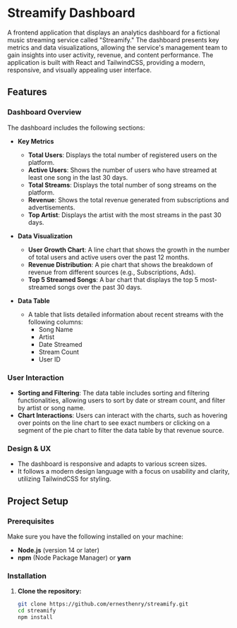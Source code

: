 # Streamify Dashboard

A frontend application that displays an analytics dashboard for a fictional music streaming service called "Streamify." The dashboard presents key metrics and data visualizations, allowing the service's management team to gain insights into user activity, revenue, and content performance. The application is built with React and TailwindCSS, providing a modern, responsive, and visually appealing user interface.

## Features

### Dashboard Overview
The dashboard includes the following sections:

- **Key Metrics**
  - **Total Users**: Displays the total number of registered users on the platform.
  - **Active Users**: Shows the number of users who have streamed at least one song in the last 30 days.
  - **Total Streams**: Displays the total number of song streams on the platform.
  - **Revenue**: Shows the total revenue generated from subscriptions and advertisements.
  - **Top Artist**: Displays the artist with the most streams in the past 30 days.

- **Data Visualization**
  - **User Growth Chart**: A line chart that shows the growth in the number of total users and active users over the past 12 months.
  - **Revenue Distribution**: A pie chart that shows the breakdown of revenue from different sources (e.g., Subscriptions, Ads).
  - **Top 5 Streamed Songs**: A bar chart that displays the top 5 most-streamed songs over the past 30 days.

- **Data Table**
  - A table that lists detailed information about recent streams with the following columns:
    - Song Name
    - Artist
    - Date Streamed
    - Stream Count
    - User ID

### User Interaction
- **Sorting and Filtering**: The data table includes sorting and filtering functionalities, allowing users to sort by date or stream count, and filter by artist or song name.
- **Chart Interactions**: Users can interact with the charts, such as hovering over points on the line chart to see exact numbers or clicking on a segment of the pie chart to filter the data table by that revenue source.

### Design & UX
- The dashboard is responsive and adapts to various screen sizes.
- It follows a modern design language with a focus on usability and clarity, utilizing TailwindCSS for styling.

## Project Setup

### Prerequisites
Make sure you have the following installed on your machine:
- **Node.js** (version 14 or later)
- **npm** (Node Package Manager) or **yarn**

### Installation
1. **Clone the repository:**
   ```bash
   git clone https://github.com/ernesthenry/streamify.git
   cd streamify
   npm install

